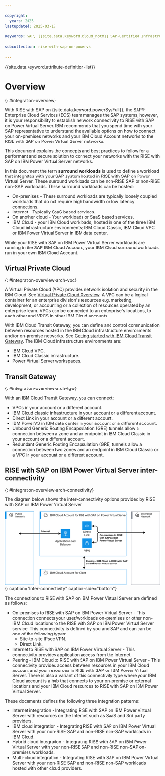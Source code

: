 ```yaml
---

copyright:
  years: 2025
lastupdated: 2025-03-17

keywords: SAP, {{site.data.keyword.cloud_notm}} SAP-Certified Infrastructure, {{site.data.keyword.ibm_cloud_sap}}, SAP Workloads

subcollection: rise-with-sap-on-powervs

---
```


{{site.data.keyword.attribute-definition-list}}

# Overview
{: #integration-overview}

With RISE with SAP on {{site.data.keyword.powerSysFull}}, the SAP® Enterprise Cloud Services (ECS) team manages the SAP systems, however, it is your responsibility to establish network connectivity to RISE with SAP on Power Virtual Server. IBM recommends that you spend time with your SAP representative to understand the available options on how to connect your on-premises networks and your IBM Cloud Account networks to the RISE with SAP on Power Virtual Server networks.

This document explains the concepts and best practices to follow for a performant and secure solution to connect your networks with the RISE with SAP on IBM Power Virtual Server networks.

In this document the term **surround workloads** is used to define a workload that integrates with your SAP system hosted in RISE with SAP on Power Virtual Server. These surround workloads can be non-RISE SAP or non-RISE non-SAP workloads. These surround workloads can be hosted:

* On-premises - These surround workloads are typically loosely coupled workloads that do not require high bandwidth or low latency connections.
* Internet - Typically SaaS based services.
* On another cloud - Your workloads or SaaS based services.
* IBM Cloud - your IBM Cloud workloads, hosted in one of the three IBM Cloud infrastructure environments; IBM Cloud Classic, IBM Cloud VPC or IBM Power Virtual Server in IBM data center.

While your RISE with SAP on IBM Power Virtual Server workloads are running in the SAP IBM Cloud Account, your IBM Cloud surround workloads run in your own IBM Cloud Account.

## Virtual Private Cloud
{: #integration-overview-arch-vpc}

A Virtual Private Cloud (VPC) provides network isolation and security in the IBM Cloud. See [Virtual Private Cloud Overview]( /docs/vpc?topic=vpc-about-vpc). A VPC can be a logical container for an enterprise division's resources e.g. marketing, development, or accounting or a collection of resources operated by an enterprise team. VPCs can be connected to an enterprise's locations, to each other and VPCS in other IBM Cloud accounts.

With IBM Cloud Transit Gateway, you can define and control communication between resources hosted in the IBM Cloud infrastructure environments and/or on-premise networks. See [Getting started with IBM Cloud Transit Gateway](/docs/transit-gateway?topic=transit-gateway-getting-started). The IBM Cloud infrastructure environments are:

* IBM Cloud VPC.
* IBM Cloud Classic infrastructure.
* Power Virtual Server workspaces.

## Transit Gateway
{: #integration-overview-arch-tgw}

With an IBM Cloud Transit Gateway, you can connect:

* VPCs in your account or a different account.
* IBM Cloud classic infrastructure in your account or a different account.
* Direct Link in your account or a different account.
* IBM PowerVS in IBM data center in your account or a different account.
* Unbound Generic Routing Encapsulation (GRE) tunnels allow a connection between a zone and an endpoint in IBM Cloud Classic in your account or a different account.
* Redundant Generic Routing Encapsulation (GRE) tunnels allow a connection between two zones and an endpoint in IBM Cloud Classic or a VPC in your account or a different account.

## RISE with SAP on IBM Power Virtual Server inter-connectivity
{: #integration-overview-arch-connectivity}

The diagram below shows the inter-connectivity options provided by RISE with SAP on IBM Power Virtual Server.

![Figure 1. Inter-connectivity](../images/interconnectivity.svg "Inter-connectivity"){: caption="Inter-connectivity" caption-side="bottom"}

The connections to RISE with SAP on IBM Power Virtual Server are defined as follows:

* On-premises to RISE with SAP on IBM Power Virtual Server - This connection connects your user/workloads on-premises or other non-IBM Cloud locations to the RISE with SAP on IBM Power Virtual Server service. This connectivity is defined by you and SAP and can can be one of the following types:
    * Site-to-site IPsec VPN.
    * Direct Link.
* Internet to RISE with SAP on IBM Power Virtual Server - This connectivity provides application access from the Internet
* Peering - IBM Cloud to RISE with SAP on IBM Power Virtual Server - This connectivity provides access between resources in your IBM Cloud account and your resources in RISE with SAP on IBM Power Virtual Server. There is also a variant of this connectivity type where your IBM Cloud account is a hub that connects to your on-premise or external locations and your IBM Cloud resources to RISE with SAP on IBM Power Virtual Server.

These documents defines the following three integration patterns:

* Internet integration - Integrating RISE with SAP on IBM Power Virtual Server with resources on the Internet such as SaaS and 3rd party providers.
* IBM cloud integration - Integrating RISE with SAP on IBM Power Virtual Server with your non-RISE SAP and non-RISE non-SAP workloads in IBM Cloud.
* Hybrid cloud integration - Integrating RISE with SAP on IBM Power Virtual Server with your non-RISE SAP and non-RISE non-SAP on-premises workloads.
* Multi-cloud integration - Integrating RISE with SAP on IBM Power Virtual Server with your non-RISE SAP and non-RISE non-SAP workloads hosted with other cloud providers.
